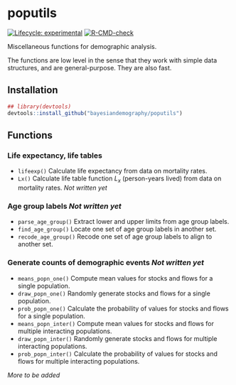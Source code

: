 
<!-- README.md is generated from README.Rmd. Please edit that file -->

# poputils

<!-- badges: start -->

[![Lifecycle:
experimental](https://img.shields.io/badge/lifecycle-experimental-orange.svg)](https://lifecycle.r-lib.org/articles/stages.html#experimental)
[![R-CMD-check](https://github.com/bayesiandemography/poputils/actions/workflows/R-CMD-check.yaml/badge.svg)](https://github.com/bayesiandemography/poputils/actions/workflows/R-CMD-check.yaml)
<!-- badges: end -->

Miscellaneous functions for demographic analysis.

The functions are low level in the sense that they work with simple data
structures, and are general-purpose. They are also fast.

## Installation

``` r
## library(devtools)
devtools::install_github("bayesiandemography/poputils")
```

## Functions

### Life expectancy, life tables

- `lifeexp()` Calculate life expectancy from data on mortality rates.
- `Lx()` Calculate life table function *L<sub>x</sub>* (person-years
  lived) from data on mortality rates. *Not written yet*

### Age group labels *Not written yet*

- `parse_age_group()` Extract lower and upper limits from age group
  labels.
- `find_age_group()` Locate one set of age group labels in another set.
- `recode_age_group()` Recode one set of age group labels to align to
  another set.

### Generate counts of demographic events *Not written yet*

- `means_popn_one()` Compute mean values for stocks and flows for a
  single population.
- `draw_popn_one()` Randomly generate stocks and flows for a single
  population.
- `prob_popn_one()` Calculate the probability of values for stocks and
  flows for a single population.
- `means_popn_inter()` Compute mean values for stocks and flows for
  multiple interacting populations.
- `draw_popn_inter()` Randomly generate stocks and flows for multiple
  interacting populations.
- `prob_popn_inter()` Calculate the probability of values for stocks and
  flows for multiple interacting populations.

*More to be added*
